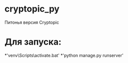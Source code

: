# cryptopic_py
Питонья версия Cryptopic

# Для запуска:
*'venv\Scripts\activate.bat'
*'python manage.py runserver'
